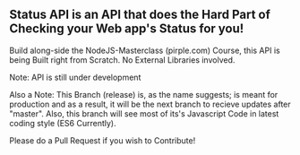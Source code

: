 ## Status API is an API that does the Hard Part of Checking your Web app's Status for you!

Build along-side the NodeJS-Masterclass (pirple.com) Course, this API is being Built right from Scratch. No External Libraries involved.

Note: API is still under development

Also a Note: This Branch (release) is, as the name suggests; is meant for production and as a result, it will be the next branch to recieve updates after "master". Also, this branch will see most of its's Javascript Code in latest coding style (ES6 Currently).

Please do a Pull Request if you wish to Contribute!

